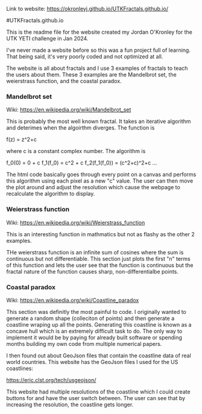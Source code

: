 Link to website: https://okronleyj.github.io/UTKFractals.github.io/

#UTKFractals.github.io

This is the readme file for the website created my Jordan O'Kronley for the UTK YETI challenge in Jan 2024.

I've never made a website before so this was a fun project full of learning.  That being said, it's very poorly coded and not optimized at all.

The website is all about fractals and I use 3 examples of fractals to teach the users about them.  These 3 examples are the Mandelbrot set, the weierstrass function, and the coastal paradox.

### Mandelbrot set ###
Wiki: https://en.wikipedia.org/wiki/Mandelbrot_set

This is probably the most well known fractal.  It takes an iterative algorithm and deterimes when the algoirthm diverges.  The function is

f(z) = z^2+c

where c is a constant complex number.  The algorithm is

f_0(0) = 0 + c
f_1(f_0) = c^2 + c
f_2(f_1(f_0)) = (c^2+c)^2+c
...

The html code basically goes through every point on a canvas and performs this algorithm using each pixel as a new "c" value.  The user can then move the plot around and adjust the resolution which cause the webpage to recalculate the algorithm to display.

### Weierstrass function ###
Wiki: https://en.wikipedia.org/wiki/Weierstrass_function

This is an interesting function in mathmatics but not as flashy as the other 2 examples.  

THe weierstrass function is an infinite sum of cosines where the sum is continuous but not differentiable.  This section just plots the first "n" terms of this function and lets the user see that the function is continuous but the fractal nature of the function causes sharp, non-differentialbe points.

### Coastal paradox ###
Wiki: https://en.wikipedia.org/wiki/Coastline_paradox

This section was definitly the most painful to code.  I originally wanted to generate a random shape (colleciton of points) and then generate a coastline wraping up all the points.  Generating this coastline is known as a concave hull which is an extremely difficult task to do.  The only way to implement it would be by paying for already built software or spending months building my own code from multiple numerical papers.

I then found out about GeoJson files that contain the coastline data of real world countries.  This website has the GeoJson files I used for the US coastlines:

https://eric.clst.org/tech/usgeojson/

This website had multiple resolutions of the coastline which I could create buttons for and have the user switch between.  The user can see that by increasing the resolution, the coastline gets longer.








